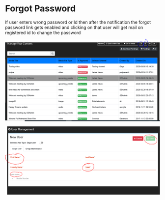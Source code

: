 # Forgot Password

If user enters wrong password or Id then after the notification the forgot password link gets enabled and clicking on that user will get mail on registered id to change the password

![](../.gitbook/assets/image%20%28223%29.png)

![](../.gitbook/assets/image%20%28235%29.png)





